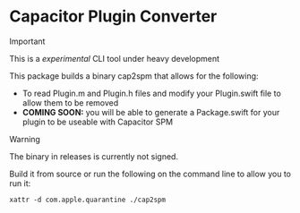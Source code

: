 # Capacitor Plugin Converter

> [!IMPORTANT]
> This is a *experimental* CLI tool under heavy development

This package builds a binary cap2spm that allows for the following:

- To read Plugin.m and Plugin.h files and modify your Plugin.swift file to allow them to be removed
- **COMING SOON:** you will be able to generate a Package.swift for your plugin to be useable with Capacitor SPM

> [!WARNING]
> The binary in releases is currently not signed.
>
> Build it from source or run the following on the command line to allow you to run it:
> ```
> xattr -d com.apple.quarantine ./cap2spm
> ```
